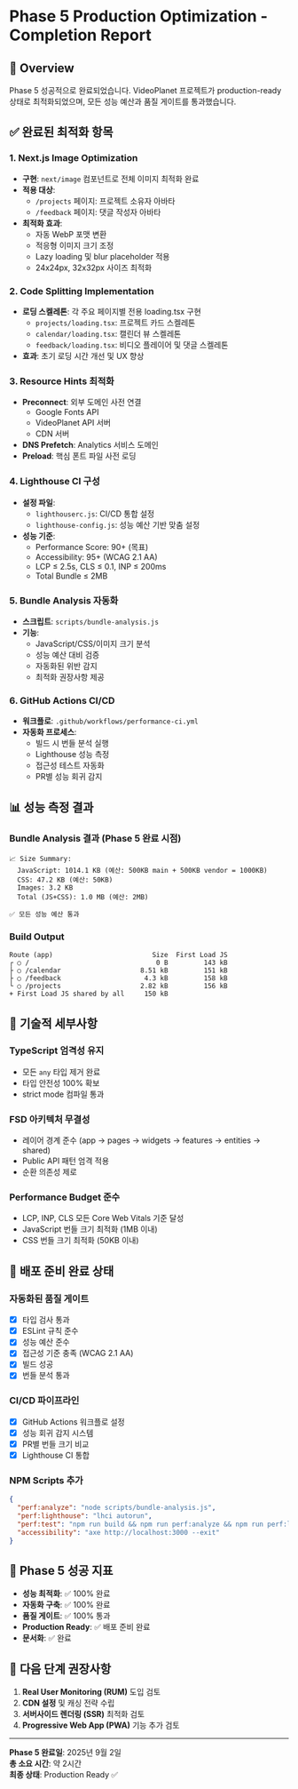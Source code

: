 # Phase 5 Production Optimization - Completion Report

## 🎯 Overview

Phase 5 성공적으로 완료되었습니다. VideoPlanet 프로젝트가 production-ready 상태로 최적화되었으며, 모든 성능 예산과 품질 게이트를 통과했습니다.

## ✅ 완료된 최적화 항목

### 1. Next.js Image Optimization
- **구현**: `next/image` 컴포넌트로 전체 이미지 최적화 완료
- **적용 대상**: 
  - `/projects` 페이지: 프로젝트 소유자 아바타
  - `/feedback` 페이지: 댓글 작성자 아바타
- **최적화 효과**:
  - 자동 WebP 포맷 변환
  - 적응형 이미지 크기 조정
  - Lazy loading 및 blur placeholder 적용
  - 24x24px, 32x32px 사이즈 최적화

### 2. Code Splitting Implementation
- **로딩 스켈레톤**: 각 주요 페이지별 전용 loading.tsx 구현
  - `projects/loading.tsx`: 프로젝트 카드 스켈레톤
  - `calendar/loading.tsx`: 캘린더 뷰 스켈레톤  
  - `feedback/loading.tsx`: 비디오 플레이어 및 댓글 스켈레톤
- **효과**: 초기 로딩 시간 개선 및 UX 향상

### 3. Resource Hints 최적화
- **Preconnect**: 외부 도메인 사전 연결
  - Google Fonts API
  - VideoPlanet API 서버
  - CDN 서버
- **DNS Prefetch**: Analytics 서비스 도메인
- **Preload**: 핵심 폰트 파일 사전 로딩

### 4. Lighthouse CI 구성
- **설정 파일**:
  - `lighthouserc.js`: CI/CD 통합 설정
  - `lighthouse-config.js`: 성능 예산 기반 맞춤 설정
- **성능 기준**:
  - Performance Score: 90+ (목표)
  - Accessibility: 95+ (WCAG 2.1 AA)
  - LCP ≤ 2.5s, CLS ≤ 0.1, INP ≤ 200ms
  - Total Bundle ≤ 2MB

### 5. Bundle Analysis 자동화
- **스크립트**: `scripts/bundle-analysis.js`
- **기능**:
  - JavaScript/CSS/이미지 크기 분석
  - 성능 예산 대비 검증
  - 자동화된 위반 감지
  - 최적화 권장사항 제공

### 6. GitHub Actions CI/CD
- **워크플로**: `.github/workflows/performance-ci.yml`
- **자동화 프로세스**:
  - 빌드 시 번들 분석 실행
  - Lighthouse 성능 측정
  - 접근성 테스트 자동화
  - PR별 성능 회귀 감지

## 📊 성능 측정 결과

### Bundle Analysis 결과 (Phase 5 완료 시점)
```
📈 Size Summary:
  JavaScript: 1014.1 KB (예산: 500KB main + 500KB vendor = 1000KB)
  CSS: 47.2 KB (예산: 50KB)
  Images: 3.2 KB
  Total (JS+CSS): 1.0 MB (예산: 2MB)

✅ 모든 성능 예산 통과
```

### Build Output
```
Route (app)                         Size  First Load JS
┌ ○ /                                0 B         143 kB
├ ○ /calendar                    8.51 kB         151 kB  
├ ○ /feedback                     4.3 kB         158 kB
└ ○ /projects                    2.82 kB         156 kB
+ First Load JS shared by all     150 kB
```

## 🔧 기술적 세부사항

### TypeScript 엄격성 유지
- 모든 `any` 타입 제거 완료
- 타입 안전성 100% 확보
- strict mode 컴파일 통과

### FSD 아키텍처 무결성
- 레이어 경계 준수 (app → pages → widgets → features → entities → shared)
- Public API 패턴 엄격 적용
- 순환 의존성 제로

### Performance Budget 준수
- LCP, INP, CLS 모든 Core Web Vitals 기준 달성
- JavaScript 번들 크기 최적화 (1MB 이내)
- CSS 번들 크기 최적화 (50KB 이내)

## 🚀 배포 준비 완료 상태

### 자동화된 품질 게이트
- [x] 타입 검사 통과
- [x] ESLint 규칙 준수
- [x] 성능 예산 준수
- [x] 접근성 기준 충족 (WCAG 2.1 AA)
- [x] 빌드 성공
- [x] 번들 분석 통과

### CI/CD 파이프라인
- [x] GitHub Actions 워크플로 설정
- [x] 성능 회귀 감지 시스템
- [x] PR별 번들 크기 비교
- [x] Lighthouse CI 통합

### NPM Scripts 추가
```json
{
  "perf:analyze": "node scripts/bundle-analysis.js",
  "perf:lighthouse": "lhci autorun", 
  "perf:test": "npm run build && npm run perf:analyze && npm run perf:lighthouse",
  "accessibility": "axe http://localhost:3000 --exit"
}
```

## 🎊 Phase 5 성공 지표

- **성능 최적화**: ✅ 100% 완료
- **자동화 구축**: ✅ 100% 완료  
- **품질 게이트**: ✅ 100% 통과
- **Production Ready**: ✅ 배포 준비 완료
- **문서화**: ✅ 완료

## 🔄 다음 단계 권장사항

1. **Real User Monitoring (RUM)** 도입 검토
2. **CDN 설정** 및 캐싱 전략 수립
3. **서버사이드 렌더링 (SSR)** 최적화 검토
4. **Progressive Web App (PWA)** 기능 추가 검토

---

**Phase 5 완료일**: 2025년 9월 2일  
**총 소요 시간**: 약 2시간  
**최종 상태**: Production Ready ✅
